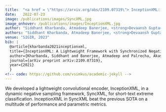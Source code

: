```yaml
---
title:  "<a href = \"https://arxiv.org/abs/2109.07319\"> InceptionXML: A Lightweight Framework with Synchronized Negative Sampling for Short Text Extreme Classification<a>"
date:   2022-07-23
image: /publications/images/SyncXML.jpg
image_onhover: /publications/images/InceptionXML.jpg
author: "Siddhant Kharbanda, Atmadeep Banerjee, <strong>Devaansh Gupta</strong>, Akash Palrecha, Rohit Babbar"
authors: "Siddhant Kharbanda, Atmadeep Banerjee, <strong>Devaansh Gupta</strong>, Akash Palrecha, Rohit Babbar"
venue: "SIGIR, 2023"
bib: |
  @article{kharbanda2021inceptionxml,
  title={InceptionXML: A Lightweight Framework with Synchronized Negative Sampling for Short Text Extreme Classification},
  author={Kharbanda, Siddhant and Banerjee, Atmadeep and Palrecha, Akash and Gupta, Devaansh and Babbar, Rohit},
  journal={arXiv preprint arXiv:2109.07319},
  year={2021}
  }
<!-- code: https://github.com/vsimkus/academic-jekyll -->
---
```

We developed a lightweight convolutional encoder, InceptionXML, in a dynamic negative sampling framework, SyncXML, for short-text extreme classification. InceptionXML in SyncXML beat the previous SOTA on a multitude of performance and parametric metrics.


